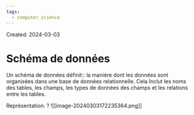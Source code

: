 ```yaml
---
tags:
  - computer_science
---
```

Created: 2024-03-03

# Schéma de données

Un schéma de données définit:: la manière dont les données sont organisées dans une base de données relationnelle. Cela Inclut les noms des tables, les champs, les types de données des champs et les relations entre les tables.
<!--SR:!2024-04-08,10,210-->

Représentation:
?
![[image-20240303172235364.png]]
<!--SR:!2024-04-05,11,248-->

